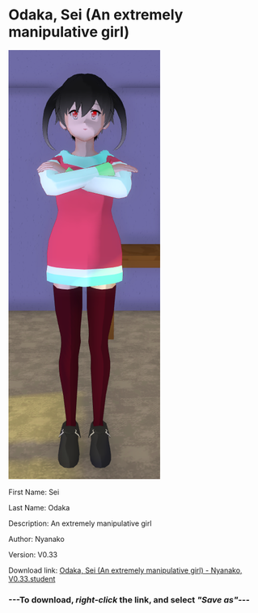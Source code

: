# Odaka, Sei (An extremely manipulative girl)

<img src = "https://raw.githubusercontent.com/Arbiter1223/Daigaku-Gurashi-Custom-Students/master/Students/Files/Odaka%2C%20Sei%20(An%20extremely%20manipulative%20girl).png">

First Name: Sei

Last Name: Odaka

Description: An extremely manipulative girl

Author: Nyanako

Version: V0.33

Download link: <a href="https://raw.githubusercontent.com/Arbiter1223/Daigaku-Gurashi-Custom-Students/master/Students/Files/Odaka%2C%20Sei%20(An%20extremely%20manipulative%20girl)%20-%20Nyanako%2C%20V0.33.student">Odaka, Sei (An extremely manipulative girl) - Nyanako, V0.33.student</a>

### ---**To download, _right-click_ the link, and select _"Save as"_**---
